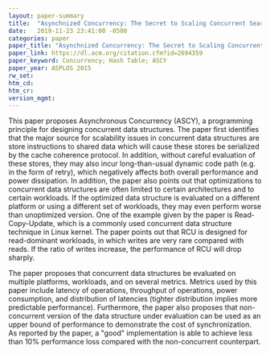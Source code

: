 ```yaml
---
layout: paper-summary
title:  "Asynchnized Concurrency: The Secret to Scaling Concurrent Search Data Structures"
date:   2019-11-23 23:41:00 -0500
categories: paper
paper_title: "Asynchnized Concurrency: The Secret to Scaling Concurrent Search Data Structures"
paper_link: https://dl.acm.org/citation.cfm?id=2694359
paper_keyword: Concurrency; Hash Table; ASCY
paper_year: ASPLOS 2015
rw_set:
htm_cd:
htm_cr:
version_mgmt:
---
```


This paper proposes Asynchronous Concurrency (ASCY), a programming principle for designing concurrent data structures.
The paper first identifies that the major source for scalability issues in concurrent data structures are store instructions
to shared data which will cause these stores be serialized by the cache coherence protocol. In addition, without careful
evaluation of these stores, they may also incur long-than-usual dynamic code path (e.g. in the form of retry), which 
negatively affects both overall performance and power dissipation. In addition, the paper also points out that optimizations
to concurrent data structures are often limited to certain architectures and to certain workloads. If the optimized
data structure is evaluated on a different platform or using a different set of workloads, they may even perform worse
than unoptimized version. One of the example given by the paper is Read-Copy-Update, which is a commonly used concurrent
data structure technique in Linux kernel. The paper points out that RCU is designed for read-dominant workloads, in which
writes are very rare compared with reads. If the ratio of writes increase, the performance of RCU will drop sharply.

The paper proposes that concurrent data structures be evaluated on multiple platforms, workloads, and on several
metrics. Metrics used by this paper include latency of operations, throughput of operations, power consumption, and 
distribution of latencies (tighter distribution implies more predictable performance). Furthermore, the paper also proposes
that non-concurrent version of the data structure under evaluation can be used as an upper bound of performance to
demonstrate the cost of synchronization. As reported by the paper, a "good" implementation is able to achieve less than
10% performance loss compared with the non-concurrent counterpart. 